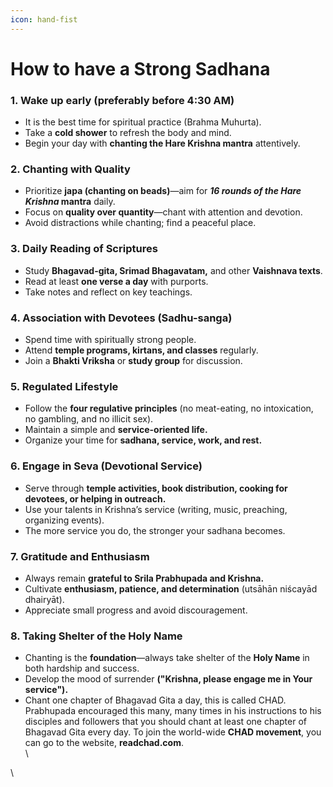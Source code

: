 ```yaml
---
icon: hand-fist
---
```


# How to have a Strong Sadhana

### 1. Wake up early (preferably **before 4:30 AM**)

* It is the best time for spiritual practice (Brahma Muhurta).
* Take a **cold shower** to refresh the body and mind.
* Begin your day with **chanting the Hare Krishna mantra** attentively.



### **2. Chanting with Quality**

* Prioritize **japa (chanting on beads)**—aim for _**16 rounds of the Hare Krishna**_**&#x20;mantra** daily.
* Focus on **quality over quantity**—chant with attention and devotion.
* Avoid distractions while chanting; find a peaceful place.



### 3. **Daily Reading of Scriptures**

* Study **Bhagavad-gita, Srimad Bhagavatam,** and other **Vaishnava texts**.
* Read at least **one verse a day** with purports.
* Take notes and reflect on key teachings.



### 4. **Association with Devotees (Sadhu-sanga)**

* Spend time with spiritually strong people.
* Attend **temple programs, kirtans, and classes** regularly.
* Join a **Bhakti Vriksha** or **study group** for discussion.



### **5. Regulated Lifestyle**

* Follow the **four regulative principles** (no meat-eating, no intoxication, no gambling, and no illicit sex).
* Maintain a simple and **service-oriented life.**
* Organize your time for **sadhana, service, work, and rest.**



### **6. Engage in Seva (Devotional Service)**

* Serve through **temple activities, book distribution, cooking for devotees, or helping in outreach.**
* Use your talents in Krishna’s service (writing, music, preaching, organizing events).
* The more service you do, the stronger your sadhana becomes.



### **7. Gratitude and Enthusiasm**

* Always remain **grateful to Srila Prabhupada and Krishna.**
* Cultivate **enthusiasm, patience, and determination** (utsāhān niścayād dhairyāt).
* Appreciate small progress and avoid discouragement.



### **8. Taking Shelter of the Holy Name**

* Chanting is the **foundation**—always take shelter of the **Holy Name** in both hardship and success.
* Develop the mood of surrender **("Krishna, please engage me in Your service").**
* Chant one chapter of Bhagavad Gita a day, this is called CHAD. Prabhupada encouraged this many, many times in his instructions to his disciples and followers that you should chant at least one chapter of Bhagavad Gita every day. To join the world-wide **CHAD movement**, you can go to the website, **readchad.com**.\
  \


\
